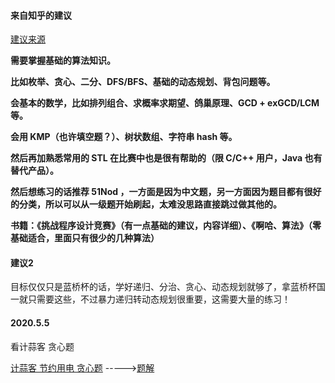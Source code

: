 

#### 来自知乎的建议

[建议来源](https://www.zhihu.com/question/67395042)

**需要掌握基础的算法知识。**

**比如枚举、贪心、二分、DFS/BFS、基础的动态规划、背包问题等。**

**会基本的数学，比如排列组合、求概率求期望、鸽巢原理、GCD + exGCD/LCM 等。**

**会用 KMP（也许填空题？）、树状数组、字符串 hash 等。**

**然后再加熟悉常用的 STL 在比赛中也是很有帮助的（限 C/C++ 用户，Java 也有替代产品）。**

**然后想练习的话推荐 51Nod ，一方面是因为中文题，另一方面因为题目都有很好的分类，所以可以从一级题开始刷起，太难没思路直接跳过做其他的。**

**书籍：《挑战程序设计竞赛》（有一点基础的建议，内容详细）、《啊哈、算法》（零基础适合，里面只有很少的几种算法）**



#### 建议2

目标仅仅只是蓝桥杯的话，学好递归、分治、贪心、动态规划就够了，拿蓝桥杯国一就只需要这些，不过暴力递归转动态规划很重要，这需要大量的练习！





#### 2020.5.5 

看计蒜客  贪心题

[计蒜客 节约用电  贪心题](https://www.jisuanke.com/course/6497/341061)    ----->[题解](https://blog.csdn.net/weixin_43910320/article/details/106144688)



